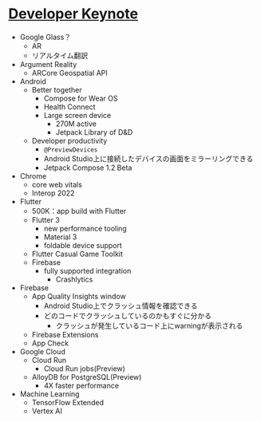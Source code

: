 # [Developer Keynote](https://io.google/2022/program/0209f281-0b0e-4339-9e7a-a501e36f03c7/)

* Google Glass？
  * AR
  * リアルタイム翻訳
* Argument Reality
  * ARCore Geospatial API
* Android
  * Better together
    * Compose for Wear OS
    * Health Connect
    * Large screen device
      * 270M active
      * Jetpack Library of D&D
  * Developer productivity
    * `@PreviewDevices`
    * Android Studio上に接続したデバイスの画面をミラーリングできる
    * Jetpack Compose 1.2 Beta
* Chrome
  * core web vitals
  * Interop 2022
* Flutter
  * 500K：app build with Flutter
  * Flutter 3
    * new performance tooling
    * Material 3
    * foldable device support
  * Flutter Casual Game Toolkit
  * Firebase
    * fully supported integration
      * Crashlytics
* Firebase
  * App Quality Insights window
    * Android Studio上でクラッシュ情報を確認できる
    * どのコードでクラッシュしているのかもすぐに分かる
      * クラッシュが発生しているコード上にwarningが表示される
  * Firebase Extensions
  * App Check
* Google Cloud
  * Cloud Run
    * Cloud Run jobs(Preview)
  * AlloyDB for PostgreSQL(Preview)
    * 4X faster performance
* Machine Learning
  * TensorFlow Extended
  * Vertex AI
